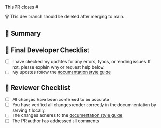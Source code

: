 <!--
Thank you for contributing to Theiagen's Public Health Bioinformatics repository! 

Please ensure your contributions are formatted following our DOCUMENTATION style guide, which can be found here: <https://theiagen.github.io/public_health_bioinformatics/latest/contributing/doc_contribution/>.

As you create the PR, please provide any necessary information as suggested in the comments that will help us test your PR.
-->

<!-- Indicate the issue number if applicable; otherwise, delete -->
This PR closes #

<!-- Delete the < > around "NOT" if your branch should be retained after merging -->
🗑️ This dev branch should <NOT> be deleted after merging to main.

## :brain: Summary
<!-- Please summarize what this PR does -->

## :microscope: Final Developer Checklist
<!-- Please mark boxes [X] -->
- [ ] I have checked my updates for any errors, typos, or rending issues. If not, please explain why or request help below.
- [ ] My updates follow the [documentation style guide](https://theiagen.github.io/public_health_bioinformatics/main/contributing/doc_contribution/)

## 🎯 Reviewer Checklist
<!--  Indicate NA when not applicable  -->
- [ ] All changes have been confirmed to be accurate
- [ ] You have verified all changes render correctly in the documnentation by serving it locally.
- [ ] The changes adheres to the [documentation style guide](https://theiagen.github.io/public_health_bioinformatics/main/contributing/doc_contribution/)
- [ ] The PR author has addressed all comments
